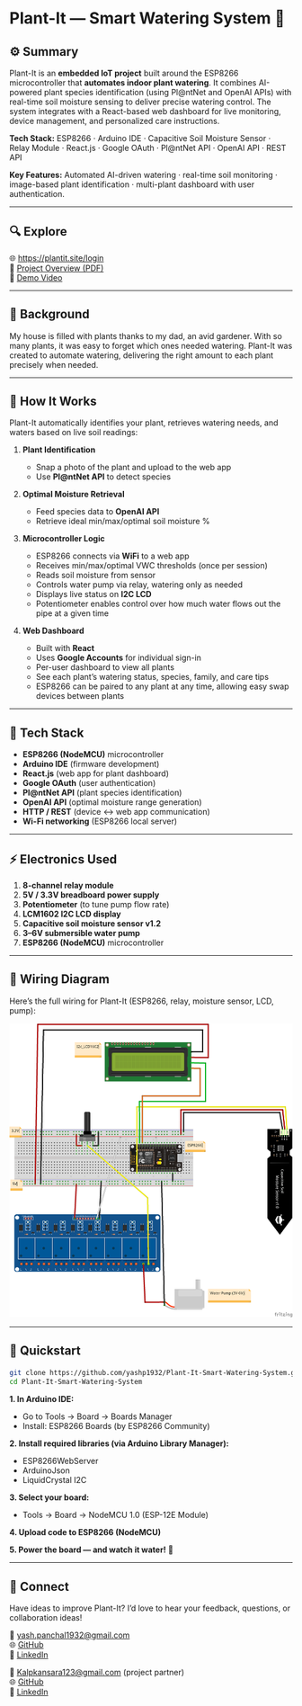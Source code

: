 # Plant-It — Smart Watering System 🌿

## ⚙️ Summary 

Plant-It is an **embedded IoT project** built around the ESP8266 microcontroller that **automates indoor plant watering**. It combines AI-powered plant species identification (using Pl@ntNet and OpenAI APIs) with real-time soil moisture sensing to deliver precise watering control. The system integrates with a React-based web dashboard for live monitoring, device management, and personalized care instructions.

**Tech Stack:** ESP8266 · Arduino IDE · Capacitive Soil Moisture Sensor · Relay Module · React.js · Google OAuth · Pl@ntNet API · OpenAI API · REST API  

**Key Features:** Automated AI-driven watering · real-time soil monitoring · image-based plant identification · multi-plant dashboard with user authentication.

---
## 🔍 Explore

🌐 https://plantit.site/login      
📄 [Project Overview (PDF)](project_overview.pdf)      
🎥 [Demo Video](https://www.youtube.com/watch?v=a0oCiGJgBCo)

---

## 🌱 Background

My house is filled with plants thanks to my dad, an avid gardener. With so many plants, it was easy to forget which ones needed watering. Plant-It was created to automate watering, delivering the right amount to each plant precisely when needed.

---

## 🧠 How It Works

Plant-It automatically identifies your plant, retrieves watering needs, and waters based on live soil readings:

1. **Plant Identification**  
   - Snap a photo of the plant and upload to the web app
   - Use **Pl@ntNet API** to detect species  

2. **Optimal Moisture Retrieval**  
   - Feed species data to **OpenAI API**  
   - Retrieve ideal min/max/optimal soil moisture %  

3. **Microcontroller Logic**  
   - ESP8266 connects via **WiFi** to a web app  
   - Receives min/max/optimal VWC thresholds (once per session)  
   - Reads soil moisture from sensor  
   - Controls water pump via relay, watering only as needed  
   - Displays live status on **I2C LCD**
   - Potentiometer enables control over how much water flows out the pipe at a given time

4. **Web Dashboard**  
   - Built with **React**  
   - Uses **Google Accounts** for individual sign-in  
   - Per-user dashboard to view all plants  
   - See each plant’s watering status, species, family, and care tips  
   - ESP8266 can be paired to any plant at any time, allowing easy swap devices between plants

---

## 🔧 Tech Stack

- **ESP8266 (NodeMCU)** microcontroller  
- **Arduino IDE** (firmware development)  
- **React.js** (web app for plant dashboard)  
- **Google OAuth** (user authentication)  
- **Pl@ntNet API** (plant species identification)  
- **OpenAI API** (optimal moisture range generation)  
- **HTTP / REST** (device ↔ web app communication)  
- **Wi-Fi networking** (ESP8266 local server)  

---

## ⚡️ Electronics Used

1. **8-channel relay module**  
2. **5V / 3.3V breadboard power supply**  
3. **Potentiometer** (to tune pump flow rate)  
4. **LCM1602 I2C LCD display**  
5. **Capacitive soil moisture sensor v1.2**  
6. **3–6V submersible water pump**  
7. **ESP8266 (NodeMCU)** microcontroller

---

## 📐 Wiring Diagram

Here’s the full wiring for Plant-It (ESP8266, relay, moisture sensor, LCD, pump):

![Plant-It Wiring Diagram](plant_system_wiring_diagram.png)


---
## 🚀 Quickstart

```bash
git clone https://github.com/yashp1932/Plant-It-Smart-Watering-System.git
cd Plant-It-Smart-Watering-System
```

**1. In Arduino IDE:**
   - Go to Tools → Board → Boards Manager
   - Install: ESP8266 Boards (by ESP8266 Community)
     
**2. Install required libraries (via Arduino Library Manager):**
   - ESP8266WebServer
   - ArduinoJson
   - LiquidCrystal I2C

**3. Select your board:**
   - Tools → Board → NodeMCU 1.0 (ESP-12E Module)
     
**4. Upload code to ESP8266 (NodeMCU)**      

**5. Power the board — and watch it water!** 🌱

 ---
 
## 🤝 Connect

Have ideas to improve Plant-It? I’d love to hear your feedback, questions, or collaboration ideas!

📧 yash.panchal1932@gmail.com  
🌐 [GitHub](https://github.com/yashp1932)  
💼 [LinkedIn](https://www.linkedin.com/in/yash-panchal-9185aa291/)

📧 Kalpkansara123@gmail.com (project partner)      
🌐 [GitHub](https://github.com/KalpKan/PlantWater)        
💼 [LinkedIn](https://www.linkedin.com/in/kalp-kansara123/)      

